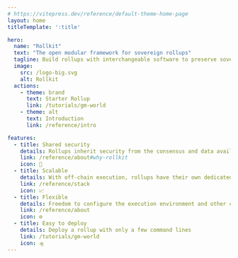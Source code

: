 ```yaml
---
# https://vitepress.dev/reference/default-theme-home-page
layout: home
titleTemplate: ':title'

hero:
  name: "Rollkit"
  text: "The open modular framework for sovereign rollups"
  tagline: Build rollups with interchangeable software to preserve sovereignty
  image:
    src: /logo-big.svg
    alt: Rollkit
  actions:
    - theme: brand
      text: Starter Rollup
      link: /tutorials/gm-world
    - theme: alt
      text: Introduction
      link: /reference/intro

features:
  - title: Shared security
    details: Rollups inherit security from the consensus and data availability layer
    link: /reference/about#why-rollkit
    icon: 🔐
  - title: Scalable
    details: With off-chain execution, rollups have their own dedicated computational resources
    link: /reference/stack
    icon: 📈
  - title: Flexible
    details: Freedom to configure the execution environment and other components
    link: /reference/about
    icon: ⚙️
  - title: Easy to deploy
    details: Deploy a rollup with only a few command lines
    link: /tutorials/gm-world
    icon: 🛸
---
```

